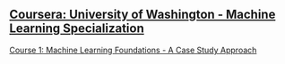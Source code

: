 ## [Coursera: University of Washington - Machine Learning Specialization](https://www.coursera.org/specializations/machine-learning)

[Course 1: Machine Learning Foundations - A Case Study Approach](https://github.com/JanelChumley/coursera_uw_machine_learning/tree/master/machine_learning_foundations)
